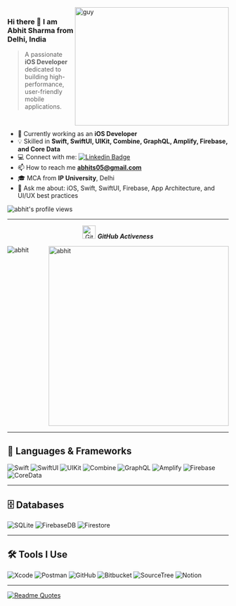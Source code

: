 <img align="right" height="270px" alt="guy" width="350" src="https://i.pinimg.com/originals/e4/26/70/e426702edf874b181aced1e2fa5c6cde.gif" />  

### Hi there 👋 I am Abhit Sharma from Delhi, India  

> A passionate **iOS Developer** dedicated to building high-performance, user-friendly mobile applications.  

<br />

- 🌱 Currently working as an **iOS Developer**  
- 💡 Skilled in **Swift, SwiftUI, UIKit, Combine, GraphQL, Amplify, Firebase, and Core Data**  
- :computer: Connect with me: [![Linkedin Badge](https://img.shields.io/badge/-LinkedIn-blue?style=flat&logo=Linkedin&logoColor=white)](https://www.linkedin.com/in/abhit-sharma-4418401b1/)  
- 📫 How to reach me **abhits05@gmail.com**  
- 🎓 MCA from **IP University**, Delhi  
- 💬 Ask me about: iOS, Swift, SwiftUI, Firebase, App Architecture, and UI/UX best practices  

<img src="https://komarev.com/ghpvc/?username=abhitsharma&label=Profile%20views&color=brightgreen&style=plastic" alt="abhit's profile views" />  

---

<p align="center">
 <img src="https://media.giphy.com/media/W5eoZHPpUx9sapR0eu/giphy.gif" width="30" alt="Git"/>&nbsp;<i><b>GitHub Activeness</b></i>
</p>
 
<p>
 <img align="left" src="https://github-readme-stats.vercel.app/api/top-langs?username=abhitsharma&langs_count=10&show_icons=true&locale=en&layout=compact&theme=chartreuse-dark" alt="abhit" />
</p>
<p>&nbsp;<img align="right" src="https://github-readme-stats.vercel.app/api?username=abhitsharma&show_icons=true&locale=en&theme=chartreuse-dark" alt="abhit" width="410"/>
</p>

<br clear="both"/>

---

## 🚀 Languages & Frameworks  

<img alt="Swift" src="https://img.shields.io/badge/swift-E34F26?style=for-the-badge&logo=swift&logoColor=white"/> <img alt="SwiftUI" src="https://img.shields.io/badge/SwiftUI-0D96F6?style=for-the-badge&logo=swift&logoColor=white"/> <img alt="UIKit" src="https://img.shields.io/badge/UIKit-2C2C2C?style=for-the-badge&logo=apple&logoColor=white"/> <img alt="Combine" src="https://img.shields.io/badge/Combine-0066CC?style=for-the-badge&logo=apple&logoColor=white"/> <img alt="GraphQL" src="https://img.shields.io/badge/GraphQL-E10098?style=for-the-badge&logo=graphql&logoColor=white"/> <img alt="Amplify" src="https://img.shields.io/badge/Amplify-FF9900?style=for-the-badge&logo=awsamplify&logoColor=white"/> <img alt="Firebase" src="https://img.shields.io/badge/firebase-ffca28?style=for-the-badge&logo=firebase&logoColor=black"/> <img alt="CoreData" src="https://img.shields.io/badge/Core%20Data-1E90FF?style=for-the-badge&logo=apple&logoColor=white"/>  

---

## 🗄️ Databases  

<img alt="SQLite" src="https://img.shields.io/badge/SQLite-07405E?style=for-the-badge&logo=sqlite&logoColor=white"/> <img alt="FirebaseDB" src="https://img.shields.io/badge/Firebase%20Realtime%20DB-FFCA28?style=for-the-badge&logo=firebase&logoColor=black"/> <img alt="Firestore" src="https://img.shields.io/badge/Firestore-FF7139?style=for-the-badge&logo=firebase&logoColor=white"/>  

---

## 🛠️ Tools I Use  

<img alt="Xcode" src="https://img.shields.io/badge/Xcode-147EFB?style=for-the-badge&logo=xcode&logoColor=white"/> <img alt="Postman" src="https://img.shields.io/badge/Postman-FF6C37?style=for-the-badge&logo=postman&logoColor=white"/> <img alt="GitHub" src="https://img.shields.io/badge/GitHub-181717?style=for-the-badge&logo=github&logoColor=white"/> <img alt="Bitbucket" src="https://img.shields.io/badge/Bitbucket-0052CC?style=for-the-badge&logo=bitbucket&logoColor=white"/> <img alt="SourceTree" src="https://img.shields.io/badge/SourceTree-0052CC?style=for-the-badge&logo=sourcetree&logoColor=white"/> <img alt="Notion" src="https://img.shields.io/badge/Notion-000000?style=for-the-badge&logo=notion&logoColor=white"/>  

---

[![Readme Quotes](https://quotes-github-readme.vercel.app/api?type=horizontal&theme=catppuccin_mocha)](https://github.com/piyushsuthar/github-readme-quotes)  


